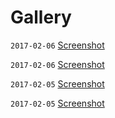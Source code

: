 # Gallery

`2017-02-06` [Screenshot](med/20170206_01.30.57_wintertown2_CTF.jpg)

`2017-02-06` [Screenshot](med/20170206_06.03.42_ac_desert99_CTF.jpg)

`2017-02-05` [Screenshot](med/20170205_21.11.48_wintertown2_CTF.jpg)

`2017-02-05` [Screenshot](med/20170205_22.58.23_ac_mines_PF.jpg)
